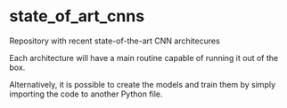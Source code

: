 # state_of_art_cnns
Repository with recent state-of-the-art CNN architecures

Each architecture will have a main routine capable of running it out of the box.  

Alternatively, it is possible to create the models and train them by simply importing the code to another Python file.
